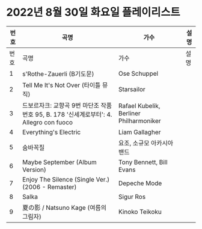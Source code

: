 # 2022년 8월 30일 화요일 플레이리스트

| 번호 | 곡명 | 가수 | 설명 |
|------|------|------|------|
| 번호 | 곡명 | 가수 | 설명 |
| 1 | s'Rothe-Zauerli (B기도문) | Ose Schuppel |  |
| 2 | Tell Me It's Not Over (타이틀 뮤직) | Starsailor |  |
| 3 | 드보르자크: 교향곡 9번 마단조 작품번호 95, B. 178 '신세계로부터': 4. Allegro con fuoco | Rafael Kubelik, Berliner Philharmoniker |  |
| 4 | Everything's Electric | Liam Gallagher |  |
| 5 | 숨바꼭질 | 요조, 소규모 아카시아 밴드 |  |
| 6 | Maybe September (Album Version) | Tony Bennett, Bill Evans |  |
| 7 | Enjoy The Silence (Single Ver.) (2006 - Remaster) | Depeche Mode |  |
| 8 | Salka | Sigur Ros |  |
| 9 | 夏の影 / Natsuno Kage (여름의 그림자) | Kinoko Teikoku |  |
